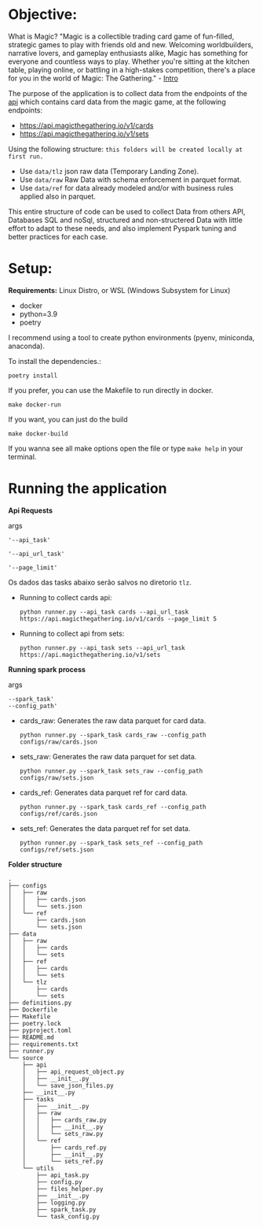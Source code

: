 **Objective:**
===============

What is Magic?
"Magic is a collectible trading card game of fun-filled, strategic games to play with friends old and new. Welcoming worldbuilders, narrative lovers, and gameplay enthusiasts alike, Magic has something for everyone and countless ways to play. Whether you're sitting at the kitchen table, playing online, or battling in a high-stakes competition, there's a place for you in the world of Magic: The Gathering." - [Intro](https://magic.wizards.com/en/intro)


The purpose of the application is to collect data from the endpoints of the [api](https://docs.magicthegathering.io/) which contains card data from the magic game, at the following endpoints:

 - https://api.magicthegathering.io/v1/cards
 - https://api.magicthegathering.io/v1/sets

Using the following structure:
`this folders will be created locally at first run.`
 * Use `data/tlz` json raw data (Temporary Landing Zone).
 * Use `data/raw` Raw Data with schema enforcement in parquet format.
 * Use `data/ref` for data already modeled and/or with business rules applied also in parquet.

This entire structure of code can be used to collect Data from others API, Databases SQL and noSql,
structured and non-structered Data with little effort to adapt to these needs, and also implement Pyspark tuning and better practices for each case.

**Setup:**
===============

**Requirements:**
Linux Distro, or WSL (Windows Subsystem for Linux)
 - docker
 - python=3.9
 - poetry

I recommend using a tool to create python environments (pyenv, miniconda, anaconda).

To install the dependencies.:
```
poetry install
```

If you prefer, you can use the Makefile to run directly in docker.
```
make docker-run
```

If you want, you can just do the build
```
make docker-build
```

If you wanna see all make options open the file or type `make help` in your terminal.

**Running the application**
=============

**Api Requests**

 args
 ```
'--api_task'

'--api_url_task'

'--page_limit'

 ```

Os dados das tasks abaixo serão salvos no diretorio `tlz`.

 * Running to collect cards api:
    ```
    python runner.py --api_task cards --api_url_task https://api.magicthegathering.io/v1/cards --page_limit 5
    ```

 * Running to collect api from sets:
    ```
    python runner.py --api_task sets --api_url_task https://api.magicthegathering.io/v1/sets
    ```

**Running spark process**

args
```
--spark_task'
--config_path'
```

 * cards_raw: Generates the raw data parquet for card data.
    ```
    python runner.py --spark_task cards_raw --config_path configs/raw/cards.json
    ```

 * sets_raw: Generates the raw data parquet for set data.
    ```
    python runner.py --spark_task sets_raw --config_path configs/raw/sets.json
    ```

 * cards_ref: Generates data parquet ref for card data.
    ```
    python runner.py --spark_task cards_ref --config_path configs/ref/cards.json
    ```

 * sets_ref: Generates the data parquet ref for set data.
    ```
    python runner.py --spark_task sets_ref --config_path configs/ref/sets.json
    ```

**Folder structure**
```
.
├── configs
│   ├── raw
│   │   ├── cards.json
│   │   └── sets.json
│   └── ref
│       ├── cards.json
│       └── sets.json
├── data
│   ├── raw
│   │   ├── cards
│   │   └── sets
│   ├── ref
│   │   ├── cards
│   │   └── sets
│   └── tlz
│       ├── cards
│       └── sets
├── definitions.py
├── Dockerfile
├── Makefile
├── poetry.lock
├── pyproject.toml
├── README.md
├── requirements.txt
├── runner.py
└── source
    ├── api
    │   ├── api_request_object.py
    │   ├── __init__.py
    │   └── save_json_files.py
    ├── __init__.py
    ├── tasks
    │   ├── __init__.py
    │   ├── raw
    │   │   ├── cards_raw.py
    │   │   ├── __init__.py
    │   │   └── sets_raw.py
    │   └── ref
    │       ├── cards_ref.py
    │       ├── __init__.py
    │       └── sets_ref.py
    └── utils
        ├── api_task.py
        ├── config.py
        ├── files_helper.py
        ├── __init__.py
        ├── logging.py
        ├── spark_task.py
        └── task_config.py
```


